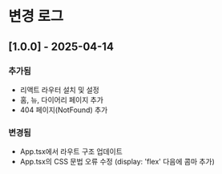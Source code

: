 # 변경 로그

## [1.0.0] - 2025-04-14

### 추가됨
- 리액트 라우터 설치 및 설정
- 홈, 뉴, 다이어리 페이지 추가
- 404 페이지(NotFound) 추가

### 변경됨
- App.tsx에서 라우트 구조 업데이트
- App.tsx의 CSS 문법 오류 수정 (display: 'flex' 다음에 콤마 추가)
